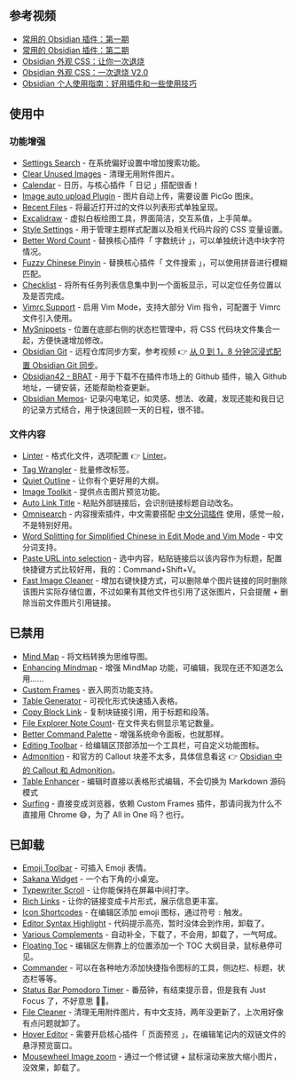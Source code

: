 ## 参考视频

- [常用的 Obsidian 插件：第一期](https://www.bilibili.com/video/BV1cs4y1H77h/)
- [常用的 Obsidian 插件：第二期](https://www.bilibili.com/video/BV1es4y1N7Mb/)
- [Obsidian 外观 CSS：让你一次退烧](https://www.bilibili.com/video/BV1KP4y1B7bd/)
- [Obsidian 外观 CSS：一次退烧 V2.0](https://www.bilibili.com/video/BV1uR4y127UT/?vd_source=b5ea3571072cc2ede537c6c80700c963)
- [Obsidian 个人使用指南：好用插件和一些使用技巧](https://www.bilibili.com/video/BV1gh411E7f7/)

## 使用中

### 功能增强

- [Settings Search](https://github.com/javalent/settings-search) - 在系统偏好设置中增加搜索功能。
- [Clear Unused Images](https://github.com/ozntel/oz-clear-unused-images-obsidian) - 清理无用附件图片。
- [Calendar](https://github.com/liamcain/obsidian-calendar-plugin) - 日历，与核心插件「 日记 」搭配很香！
- [Image auto upload Plugin](https://github.com/renmu123/obsidian-image-auto-upload-plugin) - 图片自动上传，需要设置 PicGo 图床。
- [Recent Files](https://github.com/tgrosinger/recent-files-obsidian) - 将最近打开过的文件以列表形式单独呈现。
- [Excalidraw](https://github.com/zsviczian/obsidian-excalidraw-plugin) - 虚拟白板绘图工具，界面简洁，交互系值，上手简单。
- [Style Settings](https://github.com/mgmeyers/obsidian-style-settings) - 用于管理主题样式配置以及相关代码片段的 CSS 变量设置。
- [Better Word Count](https://github.com/lukeleppan/better-word-count) - 替换核心插件「 字数统计 」，可以单独统计选中块字符情况。
- [Fuzzy Chinese Pinyin](https://github.com/lazyloong/obsidian-fuzzy-chinese) - 替换核心插件「 文件搜索 」，可以使用拼音进行模糊匹配。
- [Checklist](https://github.com/delashum/obsidian-checklist-plugin) - 将所有任务列表信息集中到一个面板显示，可以定位任务位置以及是否完成。
- [Vimrc Support](https://github.com/esm7/obsidian-vimrc-support) - 启用 Vim Mode，支持大部分 Vim 指令，可配置于 Vimrc 文件引入使用。
- [MySnippets](https://github.com/chetachiezikeuzor/MySnippets-Plugin) - 位置在底部右侧的状态栏管理中，将 CSS 代码块文件集合一起，方便快速增加修改。
- [Obsidian Git](https://github.com/denolehov/obsidian-git) - 远程仓库同步方案，参考视频 👉 [从 0 到 1，8 分钟沉浸式配置 Obsidian Git 同步](https://www.bilibili.com/video/BV1Bs4y1976R/)。
- [Obsidian42 - BRAT](https://github.com/TfTHacker/obsidian42-brat) - 用于下载不在插件市场上的 Github 插件，输入 Github 地址，一键安装，还能帮助检查更新。
- [Obsidian Memos](https://github.com/Quorafind/Obsidian-Memos)- 记录闪电笔记，如灵感、想法、收藏，发现还能和我日记的记录方式结合，用于快速回顾一天的日程，很不错。

### 文件内容

- [Linter](https://github.com/platers/obsidian-linter) - 格式化文件，选项配置 👉 [Linter](Linter.md)。
- [Tag Wrangler](https://github.com/pjeby/tag-wrangler) - 批量修改标签。
- [Quiet Outline](https://github.com/guopenghui/obsidian-quiet-outline) - 让你有个更好用的大纲。
- [Image Toolkit](https://github.com/sissilab/obsidian-image-toolkit/blob/master/README_cn.md) - 提供点击图片预览功能。
- [Auto Link Title](https://github.com/zolrath/obsidian-auto-link-title) - 粘贴外部链接后，会识别链接标题自动改名。
- [Omnisearch](https://github.com/scambier/obsidian-omnisearch) - 内容搜索插件，中文需要搭配 [中文分词插件](https://github.com/aidenlx/cm-chs-patch) 使用，感觉一般，不是特别好用。
- [Word Splitting for Simplified Chinese in Edit Mode and Vim Mode](https://github.com/aidenlx/cm-chs-patch) - 中文分词支持。
- [Paste URL into selection](https://github.com/denolehov/obsidian-url-into-selection) - 选中内容，粘贴链接后以该内容作为标题，配置快捷键方式比较好用，我的：Command+Shift+V。
- [Fast Image Cleaner](https://github.com/martinniee/Obsidian-fast-image-cleaner) - 增加右键快捷方式，可以删除单个图片链接的同时删除该图片实际存储位置，不过如果有其他文件也引用了这张图片，只会提醒 + 删除当前文件图片引用链接。

## 已禁用

- [Mind Map](https://github.com/MarkMindCkm/obsidian-enhancing-mindmap/blob/main/Readme-zh.md) - 将文档转换为思维导图。
- [Enhancing Mindmap](https://github.com/MarkMindCkm/obsidian-enhancing-mindmap) - 增强 MindMap 功能，可编辑，我现在还不知道怎么用……
- [Custom Frames](https://github.com/Ellpeck/ObsidianCustomFrames) - 嵌入网页功能支持。
- [Table Generator](https://github.com/Quorafind/Obsidian-Table-Generator) - 可视化形式快速插入表格。
- [Copy Block Link](https://github.com/mgmeyers/obsidian-copy-block-link) - 复制块链接引用，用于标题和段落。
- [File Explorer Note Count](https://github.com/ozntel/file-explorer-note-count)- 在文件夹右侧显示笔记数量。
- [Better Command Palette](https://github.com/AlexBieg/obsidian-better-command-palette) - 增强系统命令面板，也就那样。
- [Editing Toolbar](https://github.com/cumany/obsidian-editing-toolbar) - 给编辑区顶部添加一个工具栏，可自定义功能图标。
- [Admonition](https://github.com/javalent/admonitions) - 和官方的 Callout 块差不太多，具体信息看这 👉 [Obsidian 中的 Callout 和 Admonition](Obsidian%20中的%20Callout%20和%20Admonition.md)。
- [Table Enhancer](https://github.com/Stardusten/ob-table-enhancer) - 编辑时直接以表格形式编辑，不会切换为 Markdown 源码模式
- [Surfing](https://github.com/PKM-er/Obsidian-Surfing/blob/main/README-ZH.md) - 直接变成浏览器，依赖 Custom Frames 插件，那请问我为什么不直接用 Chrome 😅，为了 All in One 吗？也行。

## 已卸载

- [Emoji Toolbar](https://github.com/oliveryh/obsidian-emoji-toolbar) - 可插入 Emoji 表情。
- [Sakana Widget](https://github.com/quorafind/obsidian-sakana-widget) - 一个右下角的小桌宠。
- [Typewriter Scroll](https://github.com/deathau/cm-typewriter-scroll-obsidian) - 让你能保持在屏幕中间打字。
- [Rich Links](https://github.com/dhamaniasad/obsidian-rich-links) - 让你的链接变成卡片形式，展示信息更丰富。
- [Icon Shortcodes](https://github.com/aidenlx/obsidian-icon-shortcodes) - 在编辑区添加 emoji 图标，通过符号 `:` 触发。
- [Editor Syntax Highlight](https://github.com/deathau/cm-editor-syntax-highlight-obsidian) - 代码提示高亮，暂时没体会到作用，卸载了。
- [Various Complements](https://github.com/tadashi-aikawa/obsidian-various-complements-plugin) - 自动补全，下载了，不会用，卸载了，一气呵成。
- [Floating Toc](https://github.com/cumany/obsidian-floating-toc-plugin) - 编辑区左侧靠上的位置添加一个 TOC 大纲目录，鼠标悬停可见。
- [Commander](https://github.com/phibr0/obsidian-commander) - 可以在各种地方添加快捷指令图标的工具，侧边栏、标题，状态栏等等。
- [Status Bar Pomodoro Timer](https://github.com/kzhovn/statusbar-pomo-obsidian) - 番茄钟，有结束提示音，但是我有 Just Focus 了，不好意思 🙏🏻。
- [File Cleaner](https://github.com/Johnson0907/obsidian-file-cleaner) - 清理无用附件图片，有中文支持，两年没更新了，上次用好像有点问题就卸了。
- [Hover Editor](https://github.com/nothingislost/obsidian-hover-editor) - 需要开启核心插件「 页面预览 」，在编辑笔记内的双链文件的悬浮预览窗口。
- [Mousewheel Image zoom](https://github.com/nicojeske/mousewheel-image-zoom) - 通过一个修试键 + 鼠标滚动来放大缩小图片，没效果，卸载了。
